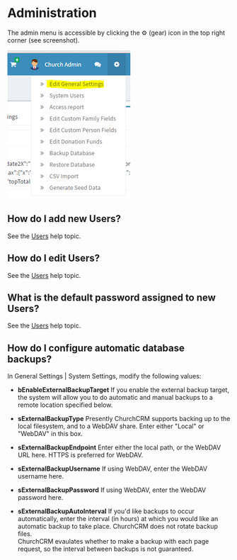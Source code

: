 # Administration

The admin menu is accessible by clicking the ⚙ (gear) icon in the top right corner (see screenshot).

![Admin (gear) menu](images/gear_menu.png)

## How do I add new Users?

See the [Users](Users.md) help topic.

## How do I edit Users?

See the [Users](Users.md) help topic.

## What is the default password assigned to new Users?

See the [Users](Users.md) help topic.

## How do I configure automatic database backups?

In General Settings | System Settings, modify the following values:

* **bEnableExternalBackupTarget**
  If you enable the external backup target, the system will allow you to do automatic and manual backups to a remote location specified below.

* **sExternalBackupType**
  Presently ChurchCRM supports backing up to the local filesystem, and to a WebDAV share.  Enter either "Local" or "WebDAV" in this box.

* **sExternalBackupEndpoint**
  Enter either the local path, or the WebDAV URL here.  HTTPS is preferred for WebDAV.

* **sExternalBackupUsername**
  If using WebDAV, enter the WebDAV username here.

* **sExternalBackupPassword**
  If using WebDAV, enter the WebDAV password here.

* **sExternalBackupAutoInterval**
  If you'd like backups to occur automatically, enter the interval (in hours) at which you would like an automatic backup to take place.  ChurchCRM does not rotate backup files.  
  ChurchCRM evaulates whether to make a backup with each page request, so the interval between backups is not guaranteed.
